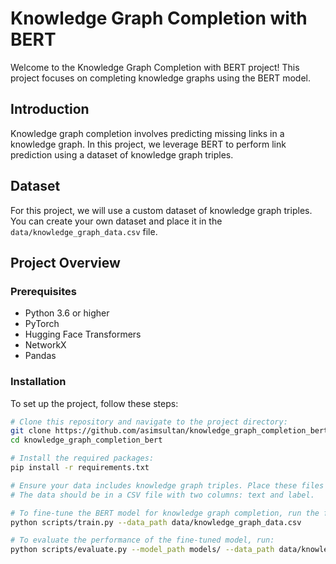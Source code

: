 
# Knowledge Graph Completion with BERT

Welcome to the Knowledge Graph Completion with BERT project! This project focuses on completing knowledge graphs using the BERT model.

## Introduction

Knowledge graph completion involves predicting missing links in a knowledge graph. In this project, we leverage BERT to perform link prediction using a dataset of knowledge graph triples.

## Dataset

For this project, we will use a custom dataset of knowledge graph triples. You can create your own dataset and place it in the `data/knowledge_graph_data.csv` file.

## Project Overview

### Prerequisites

- Python 3.6 or higher
- PyTorch
- Hugging Face Transformers
- NetworkX
- Pandas

### Installation

To set up the project, follow these steps:

```bash
# Clone this repository and navigate to the project directory:
git clone https://github.com/asimsultan/knowledge_graph_completion_bert.git
cd knowledge_graph_completion_bert

# Install the required packages:
pip install -r requirements.txt

# Ensure your data includes knowledge graph triples. Place these files in the data/ directory.
# The data should be in a CSV file with two columns: text and label.

# To fine-tune the BERT model for knowledge graph completion, run the following command:
python scripts/train.py --data_path data/knowledge_graph_data.csv

# To evaluate the performance of the fine-tuned model, run:
python scripts/evaluate.py --model_path models/ --data_path data/knowledge_graph_data.csv
